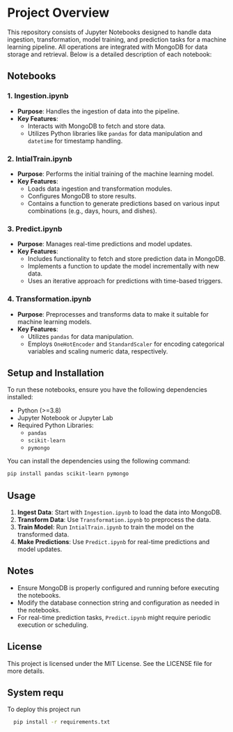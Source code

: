 # Project Overview

This repository consists of Jupyter Notebooks designed to handle data ingestion, transformation, model training, and prediction tasks for a machine learning pipeline. All operations are integrated with MongoDB for data storage and retrieval. Below is a detailed description of each notebook:

## Notebooks

### 1. Ingestion.ipynb

- **Purpose**: Handles the ingestion of data into the pipeline.
- **Key Features**:
  - Interacts with MongoDB to fetch and store data.
  - Utilizes Python libraries like `pandas` for data manipulation and `datetime` for timestamp handling.

### 2. IntialTrain.ipynb

- **Purpose**: Performs the initial training of the machine learning model.
- **Key Features**:
  - Loads data ingestion and transformation modules.
  - Configures MongoDB to store results.
  - Contains a function to generate predictions based on various input combinations (e.g., days, hours, and dishes).

### 3. Predict.ipynb

- **Purpose**: Manages real-time predictions and model updates.
- **Key Features**:
  - Includes functionality to fetch and store prediction data in MongoDB.
  - Implements a function to update the model incrementally with new data.
  - Uses an iterative approach for predictions with time-based triggers.

### 4. Transformation.ipynb

- **Purpose**: Preprocesses and transforms data to make it suitable for machine learning models.
- **Key Features**:
  - Utilizes `pandas` for data manipulation.
  - Employs `OneHotEncoder` and `StandardScaler` for encoding categorical variables and scaling numeric data, respectively.

## Setup and Installation

To run these notebooks, ensure you have the following dependencies installed:

- Python (>=3.8)
- Jupyter Notebook or Jupyter Lab
- Required Python Libraries:
  - `pandas`
  - `scikit-learn`
  - `pymongo`

You can install the dependencies using the following command:

```bash
pip install pandas scikit-learn pymongo
```

## Usage

1. **Ingest Data**: Start with `Ingestion.ipynb` to load the data into MongoDB.
2. **Transform Data**: Use `Transformation.ipynb` to preprocess the data.
3. **Train Model**: Run `IntialTrain.ipynb` to train the model on the transformed data.
4. **Make Predictions**: Use `Predict.ipynb` for real-time predictions and model updates.

## Notes

- Ensure MongoDB is properly configured and running before executing the notebooks.
- Modify the database connection string and configuration as needed in the notebooks.
- For real-time prediction tasks, `Predict.ipynb` might require periodic execution or scheduling.

## License

This project is licensed under the MIT License. See the LICENSE file for more details.






## System requ

To deploy this project run

```bash
  pip install -r requirements.txt
```


